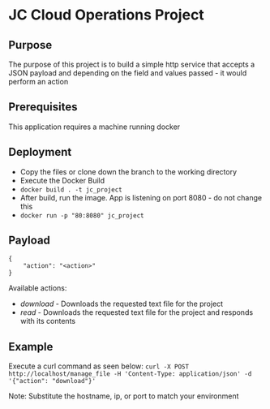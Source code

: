# JC Cloud Operations Project

## Purpose
The purpose of this project is to build a simple http service that accepts a JSON payload and depending on the field and values passed - it would perform an action

## Prerequisites
This application requires a machine running docker

## Deployment
* Copy the files or clone down the branch to the working directory
* Execute the Docker Build
* `docker build . -t jc_project`
* After build, run the image.  App is listening on port 8080 - do not change this
* `docker run -p "80:8080" jc_project`

## Payload
```
{
    "action": "<action>"
}
```
Available actions:
* *download* - Downloads the requested text file for the project
* *read* - Downloads the requested text file for the project and responds with its contents

## Example
Execute a curl command as seen below:
`curl -X POST http://localhost/manage_file -H 'Content-Type: application/json' -d '{"action": "download"}'`

Note: Substitute the hostname, ip, or port to match your environment 

